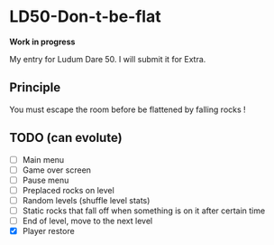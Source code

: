# LD50-Don-t-be-flat

**Work in progress**

My entry for Ludum Dare 50. I will submit it for Extra.

## Principle

You must escape the room before be flattened by falling rocks !

## TODO (can evolute)
- [ ] Main menu
- [ ] Game over screen
- [ ] Pause menu
- [ ] Preplaced rocks on level
- [ ] Random levels (shuffle level stats)
- [ ] Static rocks that fall off when something is on it after certain time
- [ ] End of level, move to the next level
- [x] Player restore
